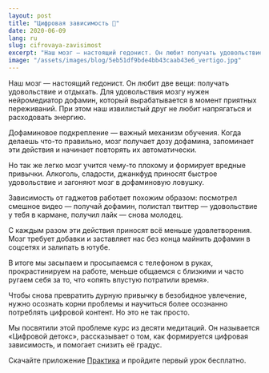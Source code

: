```yaml
---
layout: post
title: "Цифровая зависимость 📲"
date: 2020-06-09
lang: ru
slug: cifrovaya-zavisimost
excerpt: "Наш мозг — настоящий гедонист. Он любит получать удовольствие и отдыхать. Смартфоны и интернет подсаживают мозг на иглу потребления информации."
image: "/assets/images/blog/5eb51df9bde4bb43caab43e6_vertigo.jpg"
---
```


Наш мозг — настоящий гедонист. Он любит две вещи: получать удовольствие и отдыхать. Для удовольствия мозгу нужен нейромедиатор дофамин, который вырабатывается в момент приятных переживаний. При этом наш извилистый друг не любит напрягаться и расходовать энергию.

Дофаминовое подкрепление — важный механизм обучения. Когда делаешь что-то правильно, мозг получает дозу дофамина, запоминает эти действия и начинает повторять их автоматически. 

Но так же легко мозг учится чему-то плохому и формирует вредные привычки. Алкоголь, сладости, джанкфуд приносят быстрое удовольствие и загоняют мозг в дофаминовую ловушку.

Зависимость от гаджетов работает похожим образом: посмотрел смешное видео — получай дофамин, полистал твиттер — удовольствие у тебя в кармане, получил лайк — снова молодец.

С каждым разом эти действия приносят всё меньше удовлетворения. Мозг требует добавки и заставляет нас без конца майнить дофамин в соцсетях и залипать в ютубе.

В итоге мы засыпаем и просыпаемся с телефоном в руках, прокрастинируем на работе, меньше общаемся с близкими и часто ругаем себя за то, что «опять впустую потратили время».

Чтобы снова превратить дурную привычку в безобидное увлечение, нужно осознать корни проблемы и научиться более осознанно потреблять цифровой контент. Но это не так просто.

Мы посвятили этой проблеме курс из десяти медитаций. Он называется «Цифровой детокс», рассказывает о том, как формируется цифровая зависимость, и помогает снизить её градус.

Скачайте приложение [Практика](https://itunes.apple.com/us/app/практика-медитации-на-русском/id1467786415) и пройдите первый урок бесплатно.